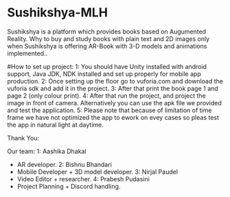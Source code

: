 # Sushikshya-MLH
Sushikshya is a platform which provides books based on Augumented Reality. Why to buy and study books with plain text and 2D images only when Sushikshya is offering AR-Book with 3-D models and animations implemented..

#How to set up project:
1: You should have Unity installed with android support, Java JDK, NDK installed and set up properly for mobile app production.
2: Once setting up the floor go to vuforia.com and download the vuforia sdk and add it in the project.
3: After that print the book page 1 and page 2 (only colour print).
4: After that run the project, and project the image in front of camera. Alternatively you can use the apk file we provided and test the application.
5: Please note that because of limitation of time frame we have not optimized the app to ework on evey cases so pleas test the app in natural light at daytime.

Thank You:

Our team:
1: Aashika Dhakal 
   - AR developer.
2: Bishnu Bhandari
   - Mobile Developer + 3D model developer.
3: Nirjal Paudel
   - Video Editor + researcher.
4: Prabesh Pudasini
   - Project Planning + Discord handling.
